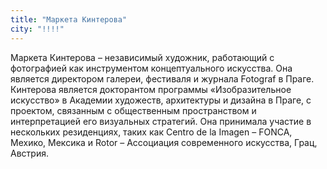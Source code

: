 ```yaml
---
title: "Маркета Кинтерова"
city: "!!!!"
---
```


Маркета Кинтерова – независимый художник, работающий с фотографией как инструментом концептуального искусства. Она является директором галереи, фестиваля и журнала Fotograf в Праге. Кинтерова является докторантом программы «Изобразительное искусство» в Академии художеств, архитектуры и дизайна в Праге, с проектом, связанным с общественным пространством и интерпретацией его визуальных стратегий. Она принимала участие в нескольких резиденциях, таких как Centro de la Imagen – FONCA, Мехико, Мексика и Rotor – Ассоциация современного искусства, Грац, Австрия.
